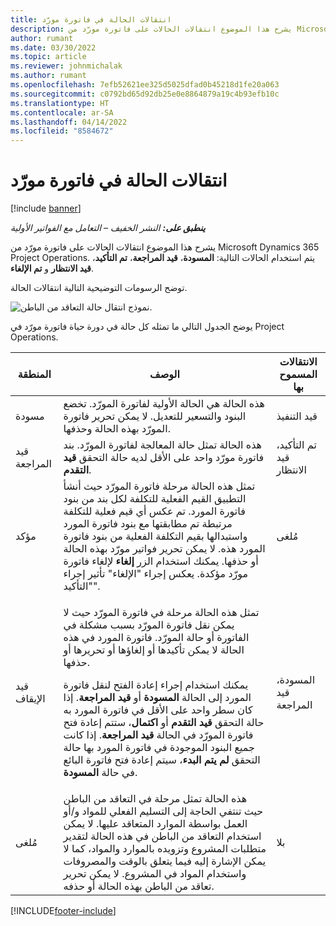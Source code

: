 ```yaml
---
title: انتقالات الحالة في فاتورة مورّد
description: يشرح هذا الموضوع انتقالات الحالات على فاتورة مورّد من Microsoft Dynamics 365 Project Operations.
author: rumant
ms.date: 03/30/2022
ms.topic: article
ms.reviewer: johnmichalak
ms.author: rumant
ms.openlocfilehash: 7efb52621ee325d5025dfad0b45218d1fe20a063
ms.sourcegitcommit: c0792bd65d92db25e0e8864879a19c4b93efb10c
ms.translationtype: HT
ms.contentlocale: ar-SA
ms.lasthandoff: 04/14/2022
ms.locfileid: "8584672"
---
```

# <a name="state-transitions-on-a-vendor-invoice"></a>انتقالات الحالة في فاتورة مورّد

[!include [banner](../../includes/dataverse-preview.md)]

_**ينطبق على:** النشر الخفيف – التعامل مع الفواتير الأولية_

يشرح هذا الموضوع انتقالات الحالات على فاتورة مورّد من Microsoft Dynamics 365 Project Operations. يتم استخدام الحالات التالية: **المسودة**، **قيد المراجعة**، **تم التأكيد**، **قيد الانتظار** و **تم الإلغاء**.

توضح الرسومات التوضيحية التالية انتقالات الحالة.

![نموذج انتقال حالة التعاقد من الباطن.](../media/VI_State_Model.jpg)

يوضح الجدول التالي ما تمثله كل حالة في دورة حياة فاتورة مورّد في Project Operations.

| المنطقة | الوصف  | الانتقالات المسموح بها |
| --- | --- | --- |
| مسودة | هذه الحالة هي الحالة الأولية لفاتورة المورّد. تخضع البنود والتسعير للتعديل. لا يمكن تحرير فاتورة المورّد بهذه الحالة وحذفها. | قيد التنفيذ |
| قيد المراجعة | هذه الحالة تمثل حالة المعالجة لفاتورة المورّد. بند فاتورة مورّد واحد على الأقل لديه حالة التحقق **قيد التقدم**. | تم التأكيد، قيد الانتظار |
| مؤكد | تمثل هذه الحالة مرحلة فاتورة المورّد حيث أنشأ التطبيق القيم الفعلية للتكلفة لكل بند من بنود فاتورة المورد. تم عكس أي قيم فعلية للتكلفة مرتبطة تم مطابقتها مع بنود فاتورة المورد واستبدالها بقيم التكلفة الفعلية من بنود فاتورة المورد هذه. لا يمكن تحرير فواتير مورّد بهذه الحالة أو حذفها. يمكنك استخدام الزر **إلغاء** لإلغاء فاتورة مورّد مؤكدة. يعكس إجراء "الإلغاء" تأثير إجراء "التأكيد". | مُلغى |
| قيد الإيقاف | <p>تمثل هذه الحالة مرحلة في فاتورة المورّد حيث لا يمكن نقل فاتورة المورّد بسبب مشكلة في الفاتورة أو حالة المورّد. فاتورة المورد في هذه الحالة لا يمكن تأكيدها أو إلغاؤها أو تحريرها أو حذفها.</p><p>يمكنك استخدام إجراء إعادة الفتح لنقل فاتورة المورد إلى الحالة **المسودة** أو **قيد المراجعة**. إذا كان سطر واحد على الأقل في فاتورة المورد به حالة التحقق **قيد التقدم** أو **اكتمال**، ستتم إعادة فتح فاتورة المورّد في الحالة **قيد المراجعة**. إذا كانت جميع البنود الموجودة في فاتورة المورد بها حالة التحقق **لم يتم البدء**، سيتم إعادة فتح فاتورة البائع في حالة **المسودة**.</p> | المسودة، قيد المراجعة |
| مُلغى | هذه الحالة تمثل مرحلة في التعاقد من الباطن حيث تنتفي الحاجة إلى التسليم الفعلي للمواد و/أو العمل بواسطة الموارد المتعاقد عليها. لا يمكن استخدام التعاقد من الباطن في هذه الحالة لتقدير متطلبات المشروع وتزويده بالموارد والمواد، كما لا يمكن الإشارة إليه فيما يتعلق بالوقت والمصروفات واستخدام المواد في المشروع.‬ لا يمكن تحرير تعاقد من الباطن بهذه الحالة أو حذفه. | ‏‫بلا |

[!INCLUDE[footer-include](../../includes/footer-banner.md)]
